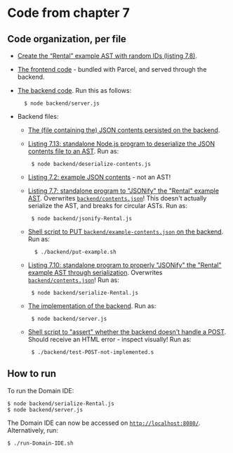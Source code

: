 # Code from chapter 7


## Code organization, per file

* [Create the “Rental” example AST with random IDs (listing 7.8)](./Rental-AST-with-IDs.js).

* [The frontend code](./frontend) - bundled with Parcel, and served through the backend.

* [The backend code](./backend).
    Run this as follows:

        $ node backend/server.js

* Backend files:

    * [The (file containing the) JSON contents persisted on the backend](./backend/contents.json).

    * [Listing 7.13: standalone Node.js program to deserialize the JSON contents file to an AST](./backend/deserialize-contents.js).
        Run as:

           $ node backend/deserialize-contents.js

    * [Listing 7.2: example JSON contents](./backend/example-contents.json) - not an AST!

    * [Listing 7.7: standalone program to "JSONify" the "Rental" example AST](./backend/jsonify-Rental.js).
        Overwrites [`backend/contents.json`](./backend/contents.json)!
        This doesn't actually serialize the AST, and breaks for circular ASTs.
        Run as:

           $ node backend/jsonify-Rental.js

    * [Shell script to PUT `backend/example-contents.json` on the backend](./backend/put-example.sh).
        Run as:

            $ ./backend/put-example.sh

    * [Listing 7.10: standalone program to properly "JSONify" the "Rental" example AST through serialization](./backend/serialize-Rental.js).
        Overwrites [`backend/contents.json`](./backend/contents.json)!
        Run as:

           $ node backend/serialize-Rental.js

    * [The implementation of the backend](./backend/server.js).
        Run as:

           $ node backend/server.js

    * [Shell script to "assert" whether the backend doesn't handle a POST](./backend/test-POST-not-implemented.sh).
        Should receive an HTML error - inspect visually!
        Run as:

           $ ./backend/test-POST-not-implemented.s


## How to run

To run the Domain IDE:

    $ node backend/serialize-Rental.js
    $ node backend/server.js

The Domain IDE can now be accessed on [`http://localhost:8080/`](http://localhost:8080/).
Alternatively, run:

    $ ./run-Domain-IDE.sh


